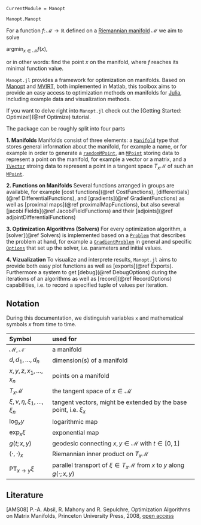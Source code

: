
```@meta
CurrentModule = Manopt
```

```@docs
Manopt.Manopt
```
For a function $f\colon\mathcal M \to \mathbb R$ defined on a [Riemannian manifold](https://en.wikipedia.org/wiki/Riemannian_manifold) $\mathcal M$ we aim to solve

$\operatorname*{argmin}_{x\in\mathcal M} f(x),$

or in other words: find the point $x$ on the manifold, where $f$ reaches its minimal function value.

`Manopt.jl` provides a framework for optimization on manifolds.
Based on [Manopt](https://manopt.org) and
[MVIRT](https://ronnybergmann.net/mvirt/), both implemented in Matlab,
this toolbox aims to provide an easy access to optimization methods on manifolds
for [Julia](https://julialang.org), including example data and visualization methods.

If you want to delve right into `Manopt.jl` check out the
[Getting Started: Optimize!](@ref Optimize) tutorial.

The package can be roughly split into four parts

**1. Manifolds** Manifolds consist of three elements: a [`Manifold`](@ref) type
that stores general information about the manifold, for example a name, or for
example in order to generate a [`randomMPoint`](@ref), an [`MPoint`](@ref) storing
data to represent a point on the manifold, for example a vector or a matrix, and
a [`TVector`](@ref) stroing data to represent a point in a tangent space $T_x\mathcal M$ of
such an [`MPoint`](@ref).

**2. Functions on Manifolds**
Several functions arranged in groups are available, for example
[cost functions](@ref CostFunctions), [differentials](@ref DifferentialFunctions),
and [gradients](@ref GradientFunctions) as well as
[proximal maps](@ref proximalMapFunctions), but also several [jacobi Fields](@ref JacobiFieldFunctions) and their [adjoints](@ref adjointDifferentialFunctions)

**3. Optimization Algorithms (Solvers)**
For every optimization algorithm, a [solver](@ref Solvers) is implemented based on a [`Problem`](@ref) that describes the problem at hand, for example a [`GradientProblem`](@ref) in general and specific [`Options`](@ref) that set up the solver, i.e. parameters and initial values.

**4. Vizualization**
To visualize and interprete results, `Manopt.jl` aims to provide both easy plot functions as well as [exports](@ref Exports). Furthermore a system to get [debug](@ref DebugOptions) during the iterations of
an algorithms as well as [record](@ref RecordOptions) capabilities, i.e. to record a specified tuple of
values per iteration.

## Notation

During this documentation, we distinguish variables `x` and mathematical symbols $x$ from time to time.

| Symbol | used for
|:---|:---|
$\mathcal M, \mathcal N$ | a manifold
$d,d_1,\ldots,d_n$ | dimension(s) of a manifold
$x,y,z,x_1,\ldots,x_n$ | points on a manifold
$T_x\mathcal M$ | the tangent space of $x\in\mathcal M$
$\xi,\nu,\eta,\xi_1,\ldots,\xi_n$ | tangent vectors, might be extended by the base point, i.e. $\xi_x$
$\log_xy$ | logarithmic map
$\exp_x\xi$ | exponential map
$g(t; x,y)$ | geodesic connecting $x,y\in\mathcal M$ with $t\in [0,1]$
$\langle \cdot, \cdot\rangle_x$ | Riemannian inner product on $T_x\mathcal M$
$\operatorname{PT}_{x\to y}\xi$ | parallel transport of $\xi\in T_x\mathcal M$ from $x$ to $y$ along $g(\cdot;x,y)$

## Literature

[AMS08] P.-A. Absil, R. Mahony and R. Sepulchre, Optimization Algorithms on
Matrix Manifolds, Princeton University Press, 2008,
[open access](http://press.princeton.edu/chapters/absil/)
